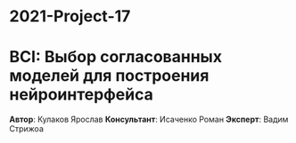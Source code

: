 # 2021-Project-17

# BCI: Выбор согласованных моделей для построения нейроинтерфейса

**Автор**: Кулаков Ярослав
**Консультант**: Исаченко Роман
**Эксперт**: Вадим Стрижоа
